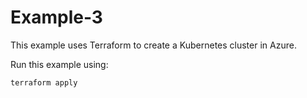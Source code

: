 # Example-3

This example uses Terraform to create a Kubernetes cluster in Azure.

Run this example using:

```bash
terraform apply
```
